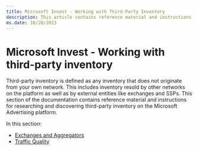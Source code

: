 ```yaml
---
title: Microsoft Invest - Working with Third-Party Inventory
description: This article contains reference material and instructions for researching and discovering third-party inventory.
ms.date: 10/28/2023
---
```


# Microsoft Invest - Working with third-party inventory

Third-party inventory is defined as any inventory that does not originate from your own network. This includes inventory resold by other
networks on the platform as well as by external entities like exchanges and SSPs. This section of the documentation contains reference material and instructions for researching and discovering third-party inventory on the Microsoft Advertising platform.

In this section:

- [Exchanges and Aggregators](exchanges-and-aggregators.md)
- [Traffic Quality](traffic-quality.md)
